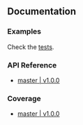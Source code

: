 ## Documentation

### Examples

Check the [tests](https://github.com/conradoqg/embedded-postgresql/tree/master/test).

### API Reference

- [master \| v1.0.0](https://conradoqg.github.io/embedded-postgresql/api/)

### Coverage

- [master \| v1.0.0](https://conradoqg.github.io/embedded-postgresql/coverage/lcov-report/)